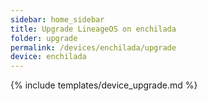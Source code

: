 ```yaml
---
sidebar: home_sidebar
title: Upgrade LineageOS on enchilada
folder: upgrade
permalink: /devices/enchilada/upgrade
device: enchilada
---
```

{% include templates/device_upgrade.md %}
